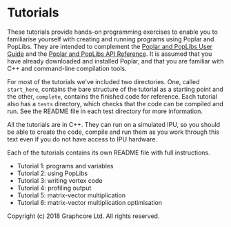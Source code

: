 <!-- Copyright (c) 2020 Graphcore Ltd. All rights reserved. -->
# Tutorials

These tutorials provide hands-on programming exercises to enable you to
familiarise yourself with creating and running programs using Poplar and
PopLibs. They are intended to complement the [Poplar and PopLibs User
Guide](https://docs.graphcore.ai/projects/poplar-user-guide/) and the
[Poplar and PopLibs API
Reference](https://docs.graphcore.ai/projects/poplar-api/). It is
assumed that you have already downloaded and installed Poplar, and that
you are familiar with C++ and command-line compilation tools.

For most of the tutorials we've included two directories. One, called
`start_here`, contains the bare structure of the tutorial as a starting
point and the other, `complete`, contains the finished code for
reference. Each tutorial also has a `tests` directory, which checks that
the code can be compiled and run. See the README file in each test
directory for more information.

All the tutorials are in C++. They can run on a simulated IPU, so you
should be able to create the code, compile and run them as you work
through this text even if you do not have access to IPU hardware.

Each of the tutorials contains its own README file with full
instructions.

- Tutorial 1: programs and variables
- Tutorial 2: using PopLibs
- Tutorial 3: writing vertex code
- Tutorial 4: profiling output
- Tutorial 5: matrix-vector multiplication
- Tutorial 6: matrix-vector multiplication optimisation

Copyright (c) 2018 Graphcore Ltd. All rights reserved.
